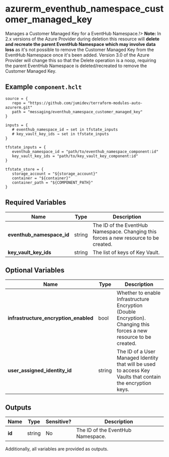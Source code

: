 # azurerm_eventhub_namespace_customer_managed_key

Manages a Customer Managed Key for a EventHub Namespace.!> **Note:** In 2.x versions of the Azure Provider during deletion this resource will **delete and recreate the parent EventHub Namespace which may involve data loss** as it's not possible to remove the Customer Managed Key from the EventHub Namespace once it's been added. Version 3.0 of the Azure Provider will change this so that the Delete operation is a noop, requiring the parent EventHub Namespace is deleted/recreated to remove the Customer Managed Key.

## Example `component.hclt`

```hcl
source = {
   repo = "https://github.com/jumidev/terraform-modules-auto-azurerm.git"   
   path = "messaging/eventhub_namespace_customer_managed_key"   
}

inputs = {
   # eventhub_namespace_id → set in tfstate_inputs
   # key_vault_key_ids → set in tfstate_inputs
}

tfstate_inputs = {
   eventhub_namespace_id = "path/to/eventhub_namespace_component:id"   
   key_vault_key_ids = "path/to/key_vault_key_component:id"   
}

tfstate_store = {
   storage_account = "${storage_account}"   
   container = "${container}"   
   container_path = "${COMPONENT_PATH}"   
}

```

## Required Variables

| Name | Type |  Description |
| ---- | --------- |  ----------- |
| **eventhub_namespace_id** | string |  The ID of the EventHub Namespace. Changing this forces a new resource to be created. | 
| **key_vault_key_ids** | string |  The list of keys of Key Vault. | 

## Optional Variables

| Name | Type |  Description |
| ---- | --------- |  ----------- |
| **infrastructure_encryption_enabled** | bool |  Whether to enable Infrastructure Encryption (Double Encryption). Changing this forces a new resource to be created. | 
| **user_assigned_identity_id** | string |  The ID of a User Managed Identity that will be used to access Key Vaults that contain the encryption keys. | 



## Outputs

| Name | Type | Sensitive? | Description |
| ---- | ---- | --------- | --------- |
| **id** | string | No  | The ID of the EventHub Namespace. | 

Additionally, all variables are provided as outputs.
